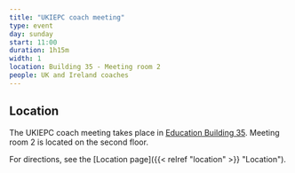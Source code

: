 ```yaml
---
title: "UKIEPC coach meeting"
type: event
day: sunday
start: 11:00
duration: 1h15m
width: 1
location: Building 35 - Meeting room 2
people: UK and Ireland coaches
---
```

## Location
The UKIEPC coach meeting takes place in [Education Building 35](https://map.tudelftcampus.nl/poi/education-building-35/).
Meeting room 2 is located on the second floor.

For directions, see the [Location page]({{< relref "location" >}} "Location").

